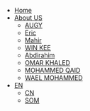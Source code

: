 <!-- 侧边栏 docs/_navbar.md -->
- [Home]()
- [About US]()
  - [ AUGY ](AboutUs/AUGY.md)
  - [ Eric ](AboutUs/Erric.md)
  - [ Mahir ](AboutUs/Mahir.md)
  - [ WIN KEE ](AboutUs/Winke.md)
  - [ Abdirahim ](AboutUs/Hirsi.md)
  - [ OMAR KHALED](AboutUs/khaled.md)
  - [ MOHAMMED QAID](AboutUs/qaid.md)
  - [ WAEL MOHAMMED ](AboutUs/wael.md)
- [EN]()
  - [CN]()
  - [SOM]()